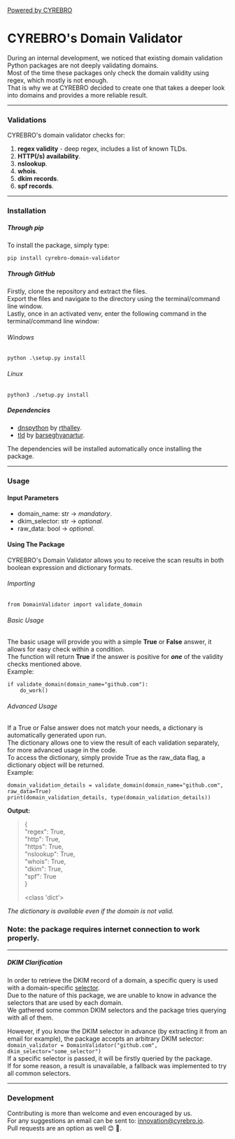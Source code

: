 [Powered by CYREBRO](https://www.cyrebro.io/)

# CYREBRO's Domain Validator
During an internal development, we noticed that existing domain validation Python packages are not deeply 
validating domains.</br>
Most of the time these packages only check the domain validity using regex, which mostly is not enough. </br>
That is why we at CYREBRO decided to create one that takes a deeper look into domains and provides a more reliable result. </br>

------------------

### Validations
CYREBRO's domain validator checks for:
1. **regex validity** - deep regex, includes a list of known TLDs.
3. **HTTP(/s) availability**.
4. **nslookup**.
5. **whois**.
6. **dkim records**.
7. **spf records**.

------------------

### Installation
##### Through pip
To install the package, simply type:
```
pip install cyrebro-domain-validator
```
##### Through GitHub
Firstly, clone the repository and extract the files. </br>
Export the files and navigate to the directory using the terminal/command line window. </br>
Lastly, once in an activated venv, enter the following command in the terminal/command line window:
###### Windows
```python .\setup.py install```
###### Linux
```python3 ./setup.py install```

##### Dependencies
* [dnspython](https://github.com/rthalley/dnspython) by [rthalley](https://github.com/rthalley). </br>
* [tld](https://github.com/barseghyanartur/tld) by [barseghyanartur](https://github.com/barseghyanartur). </br>

The dependencies will be installed automatically once installing the package.

------------------

### Usage
#### Input Parameters
* domain_name: str -> *mandatory*.
* dkim_selector: str -> *optional*.
* raw_data: bool -> *optional*.

#### Using The Package
CYREBRO's Domain Validator allows you to receive the scan results in both boolean expression and dictionary formats.
###### Importing
```from DomainValidator import validate_domain```
###### Basic Usage
The basic usage will provide you with a simple **True** or **False** answer, it allows for easy check within a condition.</br>
The function will return **True** if the answer is positive for ***one*** of the validity checks mentioned above.  
Example:
```
if validate_domain(domain_name="github.com"):
    do_work()
```
###### Advanced Usage
If a True or False answer does not match your needs, a dictionary is automatically generated upon run. </br>
The dictionary allows one to view the result of each validation separately, for more advanced usage in the code.  
To access the dictionary, simply provide True as the raw_data flag, a dictionary object will be returned.  
Example:

```
domain_validation_details = validate_domain(domain_name="github.com", raw_data=True)
print(domain_validation_details, type(domain_validation_details))
```

**Output:** 

> {  
    "regex": True,  
    "http": True,  
    "https": True,  
    "nslookup": True,   
    "whois": True,    
    "dkim": True,   
    "spf": True   
}
> 
><class 'dict'>

*The dictionary is available even if the domain is not valid.*

### **Note:** the package requires internet connection to work properly.

------------------

##### DKIM Clarification
In order to retrieve the DKIM record of a domain, a specific query is used with a domain-specific [selector](https://www.dmarcanalyzer.com/what-is-a-dkim-selector/). </br>
Due to the nature of this package, we are unable to know in advance the selectors that are used by each domain.</br>
We gathered some common DKIM selectors and the package tries querying with all of them.

However, if you know the DKIM selector in advance (by extracting it from an email for example), the package accepts an arbitrary DKIM selector:</br>
```domain_validator = DomainValidator("github.com", dkim_selector="some_selector")``` </br>
If a specific selector is passed, it will be firstly queried by the package. </br>
If for some reason, a result is unavailable, a fallback was implemented to try all common selectors.

------------------

### Development
Contributing is more than welcome and even encouraged by us. </br>
For any suggestions an email can be sent to: innovation@cyrebro.io. </br>
Pull requests are an option as well :blush: :hugs:.